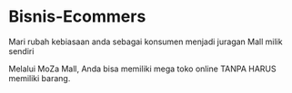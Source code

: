 # Bisnis-Ecommers
Mari rubah kebiasaan anda sebagai konsumen menjadi juragan Mall milik sendiri

Melalui MoZa Mall, Anda bisa memiliki mega toko online TANPA HARUS memiliki barang.
